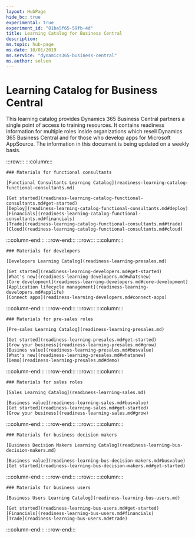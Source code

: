 ```yaml
---
layout: HubPage
hide_bc: true
experimental: true
experiment_id: "81ba5f65-59fb-4d"
title: Learning Catalog for Business Central
description: 
ms.topic: hub-page
ms.date: 10/01/2019
ms.service: "dynamics365-business-central"
ms.author: solsen
---
```


<div id="main" class="v2">
<div class="container">
<h1>Learning Catalog for Business Central</h1>
<p> This learning catalog provides Dynamics 365 Business Central partners a single point of access to training resources. It contains readiness information for multiple roles inside organizations which resell Dynamics 365 Business Central and for those who develop apps for Microsoft AppSource. The information in this document is being updated on a weekly basis.</p>



<!-- ![Universal Windows Platform (UWP)](images/platform-uwp.png)  -->  

:::row:::
    :::column:::
<!-- ![Universal Windows Platform (UWP)](images/platform-uwp.png)  -->  

    ### Materials for functional consultants

    [Functional Consultants Learning Catalog](readiness-learning-catalog-functional-consultants.md)

    [Get started](readiness-learning-catalog-functional-consultants.md#get-started)
    [Deploy](readiness-learning-catalog-functional-consultants.md#deploy)
    [Financials](readiness-learning-catalog-functional-consultants.md#financials)
    [Trade](readiness-learning-catalog-functional-consultants.md#trade)
    [Cloud](readiness-learning-catalog-functional-consultants.md#cloud)

:::column-end:::
:::row-end:::
:::row:::
    :::column:::

    ### Materials for developers

    [Developers Learning Catalog](readiness-learning-presales.md)

    [Get started](readiness-learning-developers.md#get-started)
    [What's new](readiness-learning-developers.md#whatsnew)
    [Core development](readiness-learning-developers.md#core-development)
    [Application lifecycle management](readiness-learning-developers.md#applife)
    [Connect apps](readiness-learning-developers.md#connect-apps)

:::column-end:::
:::row-end:::
:::row:::
:::column:::

    ### Materials for pre-sales roles

    [Pre-sales Learning Catalog](readiness-learning-presales.md)

    [Get started](readiness-learning-presales.md#get-started)
    [Grow your business](readiness-learning-presales.md#grow)
    [Busines value](readiness-learning-presales.md#busvalue)
    [What's new](readiness-learning-presales.md#whatsnew)
    [Demo](readiness-learning-presales.md#demo)

:::column-end:::
:::row-end:::
:::row:::
:::column:::

    ### Materials for sales roles

    [Sales Learning Catalog](readiness-learning-sales.md)

    [Business value](readiness-learning-sales.md#busvalue)
    [Get started](readiness-learning-sales.md#get-started)
    [Grow your business](readiness-learning-sales.md#grow)

:::column-end:::
:::row-end:::
:::row:::
:::column:::

    ### Materials for business decision makers

    [Business Decision Makers Learning Catalog](readiness-learning-bus-decision-makers.md)

    [Business value](readiness-learning-bus-decision-makers.md#busvalue)
    [Get started](readiness-learning-bus-decision-makers.md#get-started)


 :::column-end:::
:::row-end:::
:::row:::
:::column:::

    ### Materials for business users

    [Business Users Learning Catalog](readiness-learning-bus-users.md)

    [Get started](readiness-learning-bus-users.md#get-started)
    [Financials](readiness-learning-bus-users.md#financials)
    [Trade](readiness-learning-bus-users.md#trade)


 :::column-end:::
:::row-end:::
